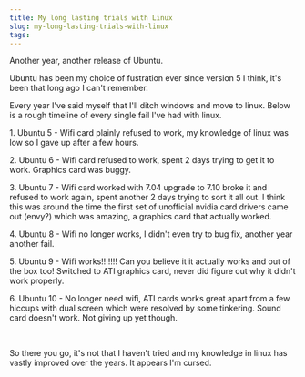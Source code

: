 ```yaml
---
title: My long lasting trials with Linux
slug: my-long-lasting-trials-with-linux
tags:
---
```

<p>Another year, another release of Ubuntu.</p><p>Ubuntu has been my choice of fustration ever since version 5 I think, it's been that long ago I can't remember.</p><p>Every year I've said myself that I'll ditch windows and move to linux. Below is a rough timeline of every single fail I've had with linux.</p><p>1. Ubuntu 5 - Wifi card plainly refused to work, my knowledge of linux was low so I gave up after a few hours.</p><p>2. Ubuntu 6 - Wifi card refused to work, spent 2 days trying to get it to work. Graphics card was buggy.</p><p>3. Ubuntu 7 - Wifi card worked with 7.04 upgrade to 7.10 broke it and refused to work again, spent another 2 days trying to sort it all out. I think this was around the time the first set of unofficial nvidia card drivers came out (envy?) which was amazing, a graphics card that actually worked.</p><p>4. Ubuntu 8 - Wifi no longer works, I didn't even try to bug fix, another year another fail.</p><p>5. Ubuntu 9 - Wifi works!!!!!!! Can you believe it it actually works and out of the box too! Switched to ATI&nbsp;graphics card, never did figure out why it didn't work properly.</p><p>6. Ubuntu 10 - No longer need wifi, ATI&nbsp;cards works great apart from a few hiccups with dual screen which were resolved by some tinkering. Sound card doesn't work. Not giving up yet though.</p><p>&nbsp;</p><p>So there you go, it's not that I haven't tried and my knowledge in linux has vastly improved over the years. It appears I'm cursed.</p>
